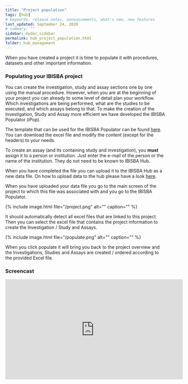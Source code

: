 ```yaml
---
title: "Project population"
tags: [hub]
# keywords: release notes, announcements, what's new, new features
last_updated: September 24, 2020
# summary: ""
sidebar: mydoc_sidebar
permalink: hub_project_population.html
folder: hub_management
---
```


When you have created a project it is time to populate it with procedures, datasets and other important information.


### Populating your IBISBA project

You can create the investigation, study and assay sections one by one using the manual procedure. However, when you are at the beginning of your project you can already to some level of detail plan your workflow. Which investigations are being performed, what are the studies to be executed, and which assays belong to that. To make the creation of the Investigation, Study and Assay more efficient we have developed the IBISBA Populator (iPop).

The template that can be used for the IBISBA Populator can be found [here](https://hub.ibisba.eu/data_files/36). You can download the excel file and modify the content (except for the headers) to your needs.

To create an assay (and its containing study and investigation), you **must** assign it to a person or institution. Just enter the e-mail of the person or the name of the institution. They do not need to be known to IBISBA Hub.

When you have completed the file you can upload it to the IBISBA Hub as a new data file. On how to upload data to the hub please have a look [here](https://ibisba.github.io/handbook/ibisba_hub/upload/). 

When you have uploaded your data file you go to the main screen of the project to which this file was associated with and you go to the IBISBA Populator. 

{% include image.html file="/project.png" alt="" caption="" %}

It should automatically detect all excel files that are linked to this project. Then you can select the excel file that contains the project information to create the Investigation / Study and Assays.

{% include image.html file="/populate.png" alt="" caption="" %}

When you click populate it will bring you back to the project overview and the Investigations, Studies and Assays are created / ordered according to the provided Excel file.

### Screencast

<iframe width="560" height="315" src="https://www.youtube.com/embed/68D1j5MwOnw" frameborder="0" allow="autoplay; encrypted-media" allowfullscreen></iframe>

